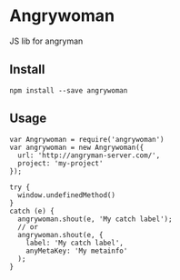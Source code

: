 # Angrywoman
JS lib for angryman

## Install
```
npm install --save angrywoman
```

## Usage
```
var Angrywoman = require('angrywoman')
var angrywoman = new Angrywoman({
  url: 'http://angryman-server.com/',
  project: 'my-project'
}); 

try {
  window.undefinedMethod()  
}
catch (e) {
  angrywoman.shout(e, 'My catch label');  
  // or
  angrywoman.shout(e, {
    label: 'My catch label',
    anyMetaKey: 'My metainfo'  
  );  
}
```
